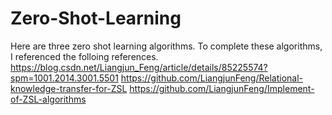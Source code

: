 # Zero-Shot-Learning
Here are three zero shot learning algorithms. 
To complete these algorithms, I referenced the folloing references.
https://blog.csdn.net/Liangjun_Feng/article/details/85225574?spm=1001.2014.3001.5501
https://github.com/LiangjunFeng/Relational-knowledge-transfer-for-ZSL
https://github.com/LiangjunFeng/Implement-of-ZSL-algorithms
